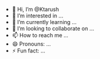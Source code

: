 - 👋 Hi, I’m @Ktarush
- 👀 I’m interested in ...
- 🌱 I’m currently learning ...
- 💞️ I’m looking to collaborate on ...
- 📫 How to reach me ...
- 😄 Pronouns: ...
- ⚡ Fun fact: ...

<!---
Ktarush/Ktarush is a ✨ special ✨ repository because its `README.md` (this file) appears on your GitHub profile.
You can click the Preview link to take a look at your changes.
--->
